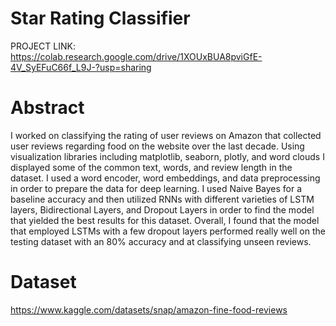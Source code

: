 # Star Rating Classifier

PROJECT LINK:
https://colab.research.google.com/drive/1XOUxBUA8pviGfE-4V_SyEFuC66f_L9J-?usp=sharing

# Abstract

I worked on classifying the rating of user reviews on Amazon that collected user reviews regarding food on the website over the last decade. Using visualization libraries including matplotlib, seaborn, plotly, and word clouds I displayed some of the common text, words, and review length in the dataset. I used a word encoder, word embeddings, and data preprocessing in order to prepare the data for deep learning. I used Naive Bayes for a baseline accuracy and then utilized RNNs with different varieties of LSTM layers, Bidirectional Layers, and Dropout Layers in order to find the model that yielded the best results for this dataset. Overall, I found that the model that employed LSTMs with a few dropout layers performed really well on the testing dataset with an 80% accuracy and at classifying unseen reviews.

# Dataset
https://www.kaggle.com/datasets/snap/amazon-fine-food-reviews 
